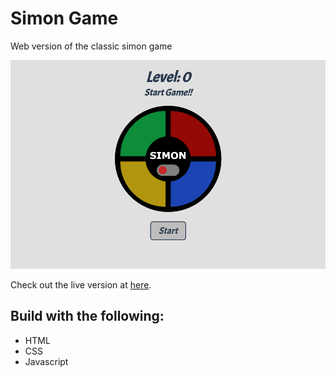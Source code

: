 # Simon Game
Web version of the classic simon game

![Simon Game|300x199](screenshot.png)

Check out the live version at [here](https://codepen.io/eskaine/pen/QWNoqRM).

## Build with the following:
- HTML
- CSS
- Javascript
